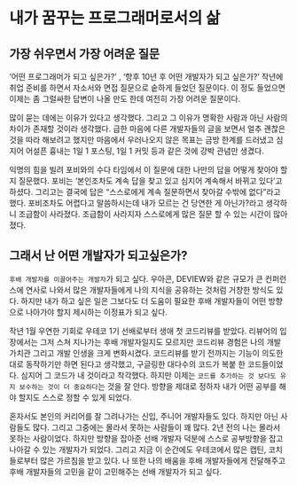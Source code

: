 # 내가 꿈꾸는 프로그래머로서의 삶
## 가장 쉬우면서 가장 어려운 질문 
‘어떤 프로그래머가 되고 싶은가?’ , ‘향후 10년 후 어떤 개발자가 되고 싶은가?’ 
작년에 취업 준비를 하면서 자소서와 면접 질문으로 숱하게 들었던 질문이다. 
이 정도 들었으면 이제는 좀 그럴싸한 답변이 나올 만도 한데 여전히 가장 어려운 질문이다.

많이 묻는 데에는 이유가 있다고 생각했다.
그리고 그 이유가 명확한 사람과 아닌 사람의 차이가 존재할 것이라 생각했다. 
급한 마음에 다른 개발자들의 글을 보면서 얼추 괜찮은 것을 따라 해보려고 했지만 마음에서 우러나오지 않은 목표는 금방 한계를 드러냈고 심지어 어설픈 흉내는 1일 1 포스팅, 1일 1 커밋 등과 같은 것에 강박 관념만 생겼다.

익명의 힘을 빌려 포비와의 수다 타임에서 이 질문에 대한 나만의 답을 어떻게 찾아야 할지 질문했다. 포비는 ‘본인조차도 계속 답을 찾고 있고 심지어 계속해서 바뀌고 있다’고 하셨다. 
그리고는 결국에 답은 “스스로에게 계속 질문하면서 찾아갈 수밖에 없다”라고 했다. 
포비조차도 어렵다고 말씀하시는데 내가 모르는 건 당연한 게 아닌가?라고 생각하니 조급함이 사라졌다. 
조급함이 사라지자 스스로에게 많은 질문 할 수 있는 시간이 많아졌다.

## 그래서 난 어떤 개발자가 되고싶은가? 
 `후배 개발자를 이끌어주는 개발자`가 되고 싶다. 
우아콘, DEVIEW와 같은 규모가 큰 컨퍼런스에 연사로 나와서 많은 개발자들에게 나의 지식을 공유하는 것처럼 거창한 방식도 있다. 
하지만 내가 하고 싶은 일은 그보다도 더 도움이 필요한 후배 개발자들이 어떤 방향으로 나아가야 할지 제시하는 이정표가 되고 싶다. 

작년 1월 우연한 기회로 우테코 1기 선배로부터 생애 첫 코드리뷰를 받았다. 
리뷰어의 입장에서는 그저 스쳐 지나가는 후배 개발자일지도 모르지만 코드리뷰 경험은 나의 개발 가치관 그리고 개발 인생을 크게 변화시켰다. 
코드리뷰를 받기 전까지는 기능이 의도한 대로 동작하기만 하면 된다고 생각했고, 구글링한 대다수의 코드가 복붙 한 코드들이었다. 심지어 그 코드가 내 것이라고 착각했다. 
하지만 이제는 `코드를 추가하는 것 보다도 유지 보수하는 것이 더 중요하다`는 것을 잘 안다. 방향을 제대로 정하자 내가 어떤 공부를 해야 할지도 스스로 정할 수 있게 되었다. 

혼자서도 본인의 커리어를 잘 그려나가는 신입, 주니어 개발자들도 있다. 
하지만 아닌 사람들도 많다. 그리고 그중에는 몰라서 못하는 사람들이 꽤 많다. 
2년 전의 나는 몰라서 못하는 사람이었다. 하지만 방향을 잡아준 선배 개발자 덕분에 스스로 공부방향을 잡고 나아갈 수 있는 개발자가 되었다. 그리고 지금 이 순간에도 우테코에서 많은 캡틴, 코치들로부터 많은 가르침을 받고 있다. 나 또한 나의 배움을 후배 개발자들에게 전달해주고 후배 개발자들의 고민을 같이 고민해주는 선배 개발자가 되고 싶다. 

